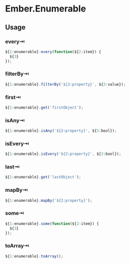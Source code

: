 # Ember.Enumerable

## Usage

### every⇥

```js
${1:enumerable}.every(function(${2:item}) {
  ${3}
});
```

### filterBy⇥

```js
${1:enumerable}.filterBy('${2:property}', ${3:value});
```

### first⇥

```js
${1:enumerable}.get('firstObject');
```

### isAny⇥

```js
${1:enumerable}.isAny('${2:property}', ${3:bool});
```

### isEvery⇥

```js
${1:enumerable}.isEvery('${2:property}', ${3:bool});
```

### last⇥

```js
${1:enumerable}.get('lastObject');
```

### mapBy⇥

```js
${1:enumerable}.mapBy('${2:property}');
```

### some⇥

```js
${1:enumerable}.some(function(${2:item}) {
  ${3}
});
```

### toArray⇥

```js
${1:enumerable}.toArray();
```
